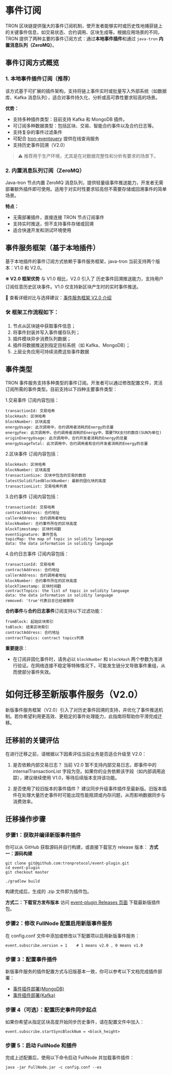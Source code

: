 # 事件订阅
TRON 区块链提供强大的事件订阅机制，使开发者能够实时或历史性地捕获链上的关键事件信息，如交易状态、合约调用、区块生成等。根据应用场景的不同，TRON 提供了两种主要的事件订阅方式：通过**本地事件插件**和通过 `java-tron` **内置消息队列（ZeroMQ）**。

## 事件订阅方式概览

### 1. 本地事件插件订阅（推荐）
该方式基于可扩展的插件架构，支持将链上事件实时或批量写入外部系统（如数据库、Kafka 消息队列），适合对事件持久化、分析或高可靠性要求较高的场景。

**优势：**

* 支持多种插件类型：目前支持 Kafka 和 MongoDB 插件。
* 可订阅多种数据类型：包括区块、交易、智能合约事件以及合约日志等。
* 支持复杂的事件过滤条件
* 可配合 [tron-eventquery](https://github.com/tronprotocol/tron-eventquery) 提供在线查询服务
* 支持历史事件回溯（V2.0）

> ⚠️ 推荐用于生产环境，尤其是在对数据完整性和分析有要求的场景下。

### 2. 内置消息队列订阅（ZeroMQ）
Java-tron 节点内置 ZeroMQ 消息队列，提供轻量级事件推送能力，开发者无需部署额外插件即可使用。适用于对实时性要求较高但不需要存储或回溯事件的简单场景。

**特点：**

* 无需部署插件，直接连接 TRON 节点订阅事件
* 支持实时推送，但不支持事件存储或回溯
* 适合快速开发和测试环境使用


## 事件服务框架（基于本地插件）
基于本地插件的事件订阅方式依赖于事件服务框架，java-tron 当前支持两个版本：V1.0 和 V2.0。

**✳️ V2.0 框架优势**
与 V1.0 相比，V2.0 引入了 历史事件回溯推送能力，支持用户订阅任意历史区块事件。V1.0 仅支持新区块产生时的实时事件推送。

🔗 查看详细对比与选择建议：[事件服务框架 V2.0 介绍](https://medium.com/tronnetwork/event-service-framework-v2-0-0622f2f07249)

### 🛠 框架工作流程如下：
1. 节点从区块链中获取事件信息；
2. 将事件封装并写入事件缓存队列；
3. 插件模块异步消费队列数据；
4. 插件将数据推送到指定目标系统（如 Kafka、MongoDB）；
5. 上层业务应用可持续消费这些事件数据

## 事件类型

TRON 事件服务支持多种类型的事件订阅。开发者可以通过修改配置文件，灵活订阅所需的事件类型。目前支持以下四种主要事件类型：

1.交易事件
订阅内容包括：
```
transactionId: 交易哈希
blockHash: 区块哈希
blockNumber: 区块高度
energyUsage: 此次调用中，合约调用者消耗的Energy的总量
energyFee: 此次调用中，合约调用者消耗的Energy中，需要TRX支付的数目(SUN为单位)
originEnergyUsage: 此次调用中，合约开发者消耗的Energy的总量
energyUsageTotal: 此次调用中，合约调用者和合约开发者消耗的Energy的总量
```

2.区块事件
订阅内容包括：
```
blockHash: 区块哈希
blockNumber: 区块高度
transactionSize: 区块中包含的交易的数目
latestSolidifiedBlockNumber: 最新的固化块的高度
transactionList: 交易哈希列表
```

3.合约事件
订阅内容包括：
```
transactionId: 交易哈希
contractAddress: 合约地址
callerAddress: 合约调用者地址
blockNumber: 合约事件所在的区块高度
blockTimestamp: 区块时间戳
eventSignature: 事件签名
topicMap: the map of topic in solidity language
data: the data information in solidity language
```

4.合约日志事件
订阅内容包括：
```
transactionId: 交易哈希
contractAddress: 合约地址
callerAddress: 合约调用者地址
blockNumber: 合约事件所在的区块高度
blockTimestamp: 区块时间戳
contractTopics: the list of topic in solidity language
data: the data information in solidity language
removed: 'true'代表日志已经被移除
```

**合约事件**与**合约日志事件**订阅支持以下过滤功能：

```
fromBlock: 起始区块索引
toBlock: 结束区块索引
contractAddress: 合约地址
contractTopics: contract topics列表
```

**重要提示**：

*   在订阅非固化事件时，请务必以 `blockNumber` 和 `blockHash` 两个参数为准进行验证。在网络连接不稳定等特殊情况下，可能发生链分叉导致事件重组，从而使部分事件失效。



# 如何迁移至新版事件服务（V2.0）
新版事件服务框架（V2.0）引入了对历史事件回溯的支持，并优化了事件推送机制。若你希望利用更高效、更稳定的事件处理能力，此指南将帮助你平滑完成迁移。
## 迁移前的关键评估
在进行迁移之前，请根据以下因素评估当前业务是否适合升级至 V2.0：
1. 是否依赖内部交易日志？
   当前 V2.0 暂不支持内部交易日志，即事件中的 internalTransactionList 字段为空。如果你的业务依赖该字段（如内部调用追踪），建议继续使用 V1.0，等待后续版本支持该功能。

2. 是否使用了较旧版本的事件插件？
   建议同步升级事件插件至最新版。旧版本插件在处理大量历史事件时可能出现性能瓶颈或内存问题，从而影响数据同步与消费效率。

## 迁移操作步骤

### 步骤1：获取并编译新版事件插件
你可以从 GitHub 获取源码并自行构建，或直接下载官方 release 版本：
**方式一：源码构建**
```
git clone git@github.com:tronprotocol/event-plugin.git
cd event-plugin
git checkout master

./gradlew build  
```
构建完成后，生成的 .zip 文件即为插件包。

**方式二：下载官方发布版本**
访问 [event-plugin Releases 页面](https://github.com/tronprotocol/event-plugin/releases) 下载最新版插件包。



### 步骤2：修改 FullNode 配置启用新版事件服务

在 config.conf 文件中添加或修改以下配置项以启用新版事件服务：

```
event.subscribe.version = 1    # 1 means v2.0 , 0 means v1.0
```

### 步骤 3：配置事件插件
新版事件服务的插件配置方式与旧版基本一致，你可以参考以下文档完成插件部署：
* [事件插件部署(MongoDB)](https://cn.developers.tron.network/docs/event-plugin-deployment-mongodb)
* [事件插件部署(Kafka)](https://cn.developers.tron.network/docs/event-plugin-deployment-kafka)

### 步骤 4（可选）：配置历史事件同步起点

如果你希望从指定区块高度开始同步历史事件，请在配置文件中加入：

```
event.subscribe.startSyncBlockNum = <block_height>
```

### 步骤 5：启动 FullNode 和插件
完成上述配置后，使用以下命令启动 FullNode 并加载事件插件：

```
java -jar FullNode.jar -c config.conf --es
```

